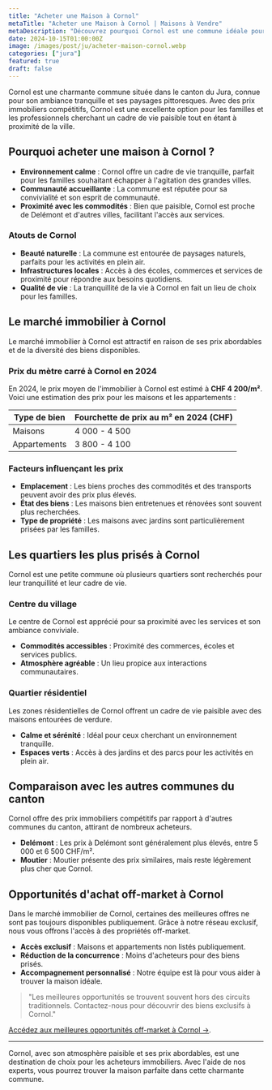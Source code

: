 ```yaml
---
title: "Acheter une Maison à Cornol"
metaTitle: "Acheter une Maison à Cornol | Maisons à Vendre"
metaDescription: "Découvrez pourquoi Cornol est une commune idéale pour acheter une maison. Explorez le marché immobilier local, les quartiers prisés et nos conseils pour réussir votre achat dans le canton du Jura."
date: 2024-10-15T01:00:00Z
image: /images/post/ju/acheter-maison-cornol.webp
categories: ["jura"]
featured: true
draft: false
---
```


Cornol est une charmante commune située dans le canton du Jura, connue pour son ambiance tranquille et ses paysages pittoresques. Avec des prix immobiliers compétitifs, Cornol est une excellente option pour les familles et les professionnels cherchant un cadre de vie paisible tout en étant à proximité de la ville.

## Pourquoi acheter une maison à Cornol ?

- **Environnement calme** : Cornol offre un cadre de vie tranquille, parfait pour les familles souhaitant échapper à l'agitation des grandes villes.
- **Communauté accueillante** : La commune est réputée pour sa convivialité et son esprit de communauté.
- **Proximité avec les commodités** : Bien que paisible, Cornol est proche de Delémont et d'autres villes, facilitant l'accès aux services.

### Atouts de Cornol
- **Beauté naturelle** : La commune est entourée de paysages naturels, parfaits pour les activités en plein air.
- **Infrastructures locales** : Accès à des écoles, commerces et services de proximité pour répondre aux besoins quotidiens.
- **Qualité de vie** : La tranquillité de la vie à Cornol en fait un lieu de choix pour les familles.

## Le marché immobilier à Cornol

Le marché immobilier à Cornol est attractif en raison de ses prix abordables et de la diversité des biens disponibles.

### Prix du mètre carré à Cornol en 2024

En 2024, le prix moyen de l'immobilier à Cornol est estimé à **CHF 4 200/m²**. Voici une estimation des prix pour les maisons et les appartements :

| Type de bien             | Fourchette de prix au m² en 2024 (CHF) |
|--------------------------|----------------------------------------|
| Maisons                  | 4 000 - 4 500                         |
| Appartements             | 3 800 - 4 100                         |

### Facteurs influençant les prix
- **Emplacement** : Les biens proches des commodités et des transports peuvent avoir des prix plus élevés.
- **État des biens** : Les maisons bien entretenues et rénovées sont souvent plus recherchées.
- **Type de propriété** : Les maisons avec jardins sont particulièrement prisées par les familles.

## Les quartiers les plus prisés à Cornol

Cornol est une petite commune où plusieurs quartiers sont recherchés pour leur tranquillité et leur cadre de vie.

### Centre du village

Le centre de Cornol est apprécié pour sa proximité avec les services et son ambiance conviviale.

- **Commodités accessibles** : Proximité des commerces, écoles et services publics.
- **Atmosphère agréable** : Un lieu propice aux interactions communautaires.

### Quartier résidentiel

Les zones résidentielles de Cornol offrent un cadre de vie paisible avec des maisons entourées de verdure.

- **Calme et sérénité** : Idéal pour ceux cherchant un environnement tranquille.
- **Espaces verts** : Accès à des jardins et des parcs pour les activités en plein air.

## Comparaison avec les autres communes du canton

Cornol offre des prix immobiliers compétitifs par rapport à d'autres communes du canton, attirant de nombreux acheteurs.

- **Delémont** : Les prix à Delémont sont généralement plus élevés, entre 5 000 et 6 500 CHF/m².
- **Moutier** : Moutier présente des prix similaires, mais reste légèrement plus cher que Cornol.

## Opportunités d'achat off-market à Cornol

Dans le marché immobilier de Cornol, certaines des meilleures offres ne sont pas toujours disponibles publiquement. Grâce à notre réseau exclusif, nous vous offrons l'accès à des propriétés off-market.

- **Accès exclusif** : Maisons et appartements non listés publiquement.
- **Réduction de la concurrence** : Moins d'acheteurs pour des biens prisés.
- **Accompagnement personnalisé** : Notre équipe est là pour vous aider à trouver la maison idéale.

> "Les meilleures opportunités se trouvent souvent hors des circuits traditionnels. Contactez-nous pour découvrir des biens exclusifs à Cornol."

[Accédez aux meilleures opportunités off-market à Cornol ->](/contact).

---

Cornol, avec son atmosphère paisible et ses prix abordables, est une destination de choix pour les acheteurs immobiliers. Avec l'aide de nos experts, vous pourrez trouver la maison parfaite dans cette charmante commune.
